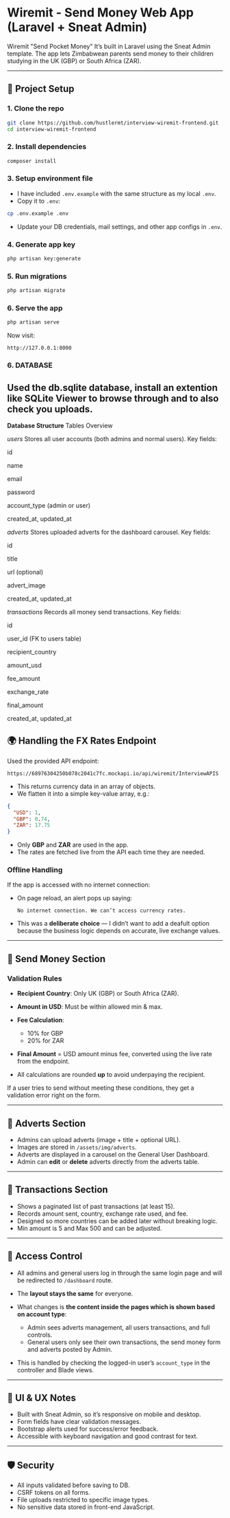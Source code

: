 
# **Wiremit - Send Money Web App (Laravel + Sneat Admin)**

Wiremit "Send Pocket Money" 
It’s built in Laravel using the Sneat Admin template. The app lets Zimbabwean parents send money to their children studying in the UK (GBP) or South Africa (ZAR).

---

## **📂 Project Setup**

### 1. **Clone the repo**

```bash
git clone https://github.com/hustlermt/interview-wiremit-frontend.git
cd interview-wiremit-frontend
```

### 2. **Install dependencies**

```bash
composer install

```

### 3. **Setup environment file**

* I have included `.env.example` with the same structure as my local `.env`.
* Copy it to `.env`:

```bash
cp .env.example .env
```

* Update your DB credentials, mail settings, and other app configs in `.env`.

### 4. **Generate app key**

```bash
php artisan key:generate
```

### 5. **Run migrations**

```bash
php artisan migrate
```

### 6. **Serve the app**

```bash
php artisan serve
```

Now visit:

```
http://127.0.0.1:8000
```

### 6. **DATABASE**

Used the db.sqlite database, install an extention like SQLite Viewer to browse through and to also check you uploads.
---
**Database Structure**
Tables Overview

*users*
Stores all user accounts (both admins and normal users).
Key fields:

id

name

email

password

account_type (admin or user)

created_at, updated_at

*adverts*
Stores uploaded adverts for the dashboard carousel.
Key fields:

id

title

url (optional)

advert_image

created_at, updated_at

*transactions*
Records all money send transactions.
Key fields:

id

user_id (FK to users table)

recipient_country

amount_usd

fee_amount

exchange_rate

final_amount

created_at, updated_at


## **🌍 Handling the FX Rates Endpoint**

Used the provided API endpoint:

```
https://68976304250b078c2041c7fc.mockapi.io/api/wiremit/InterviewAPIS
```

* This returns currency data in an array of objects.
* We flatten it into a simple key-value array, e.g.:

```json
{
  "USD": 1,
  "GBP": 0.74,
  "ZAR": 17.75
}
```

* Only **GBP** and **ZAR** are used in the app.
* The rates are fetched live from the API each time they are needed.

### **Offline Handling**

If the app is accessed with no internet connection:

* On page reload, an alert pops up saying:

  ```
  No internet connection. We can’t access currency rates.
  ```
* This was a **deliberate choice** — I didn’t want to add a deafult option because the business logic depends on accurate, live exchange values.

---

## **💸 Send Money Section**

### **Validation Rules**

* **Recipient Country**: Only UK (GBP) or South Africa (ZAR).
* **Amount in USD**: Must be within allowed min & max.
* **Fee Calculation**:

  * 10% for GBP
  * 20% for ZAR
* **Final Amount** = USD amount minus fee, converted using the live rate from the endpoint.
* All calculations are rounded **up** to avoid underpaying the recipient.

If a user tries to send without meeting these conditions, they get a validation error right on the form.

---

## **📢 Adverts Section**

* Admins can upload adverts (image + title + optional URL).
* Images are stored in `/assets/img/adverts`.
* Adverts are displayed in a carousel on the General User Dashboard.
* Admin can **edit** or **delete** adverts directly from the adverts table.

---

## **📜 Transactions Section**

* Shows a paginated list of past transactions (at least 15).
* Records amount sent, country, exchange rate used, and fee.
* Designed so more countries can be added later without breaking logic.
* Min amount is 5 and Max 500 and can be adjusted.

---

## **🔐 Access Control**

* All admins and general users log in through the same login page and will be redirected to `/dashboard` route.
* The **layout stays the same** for everyone.
* What changes is **the content inside the pages which is shown based on account type**:

  * Admin sees adverts management, all users transactions, and full controls.
  * General users only see their own transactions, the send money form and adverts posted by Admin.
* This is handled by checking the logged-in user’s `account_type` in the controller and Blade views.

---

## **📱 UI & UX Notes**

* Built with Sneat Admin, so it’s responsive on mobile and desktop.
* Form fields have clear validation messages.
* Bootstrap alerts used for success/error feedback.
* Accessible with keyboard navigation and good contrast for text.

---

## **🛡 Security**

* All inputs validated before saving to DB.
* CSRF tokens on all forms.
* File uploads restricted to specific image types.
* No sensitive data stored in front-end JavaScript.

